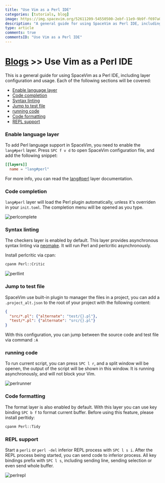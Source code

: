 ```yaml
---
title: "Use Vim as a Perl IDE"
categories: [tutorials, blog]
image: https://img.spacevim.org/52611209-54550500-2ebf-11e9-9b9f-f697a0db52a3.png
description: "A general guide for using SpaceVim as Perl IDE, including layer configuration, requiems installation and usage."
type: article
comments: true
commentsID: "Use Vim as a Perl IDE"
---
```


# [Blogs](../blog/) >> Use Vim as a Perl IDE

This is a general guide for using SpaceVim as a Perl IDE, including layer configuration and usage.
Each of the following sections will be covered:


<!-- vim-markdown-toc GFM -->

- [Enable language layer](#enable-language-layer)
- [Code completion](#code-completion)
- [Syntax linting](#syntax-linting)
- [Jump to test file](#jump-to-test-file)
- [running code](#running-code)
- [Code formatting](#code-formatting)
- [REPL support](#repl-support)

<!-- vim-markdown-toc -->

### Enable language layer

To add Perl language support in SpaceVim, you need to enable the `lang#perl` layer. Press `SPC f v d` to open
SpaceVim configuration file, and add the following snippet:

```toml
[[layers]]
  name = "lang#perl"
```

For more info, you can read the [lang#perl](../layers/lang/perl/) layer documentation.

### Code completion

`lang#perl` layer will load the Perl plugin automatically, unless it's overriden in your `init.toml`.
The completion menu will be opened as you type.

![perlcomplete](https://img.spacevim.org/52611209-54550500-2ebf-11e9-9b9f-f697a0db52a3.png)

### Syntax linting

The checkers layer is enabled by default. This layer provides asynchronous syntax linting via [neomake](https://github.com/neomake/neomake).
It will run Perl and perlcritic asynchronously.

Install perlcritic via cpan:

```sh
cpanm Perl::Critic
```

![perllint](https://img.spacevim.org/52614908-2cb96900-2ece-11e9-8c73-2881f8030c6e.png)

### Jump to test file

SpaceVim use built-in plugin to manager the files in a project, you can add a `.project_alt.json` to the root of your project with the following content:

```json
{
  "src/*.pl": {"alternate": "test/{}.pl"},
  "test/*.pl": {"alternate": "src/{}.pl"}
}
```

With this configuration, you can jump between the source code and test file via command `:A`

### running code

To run current script, you can press `SPC l r`, and a split window
will be openen, the output of the script will be shown in this window.
It is running asynchronously, and will not block your Vim.

![perlrunner](https://img.spacevim.org/52611211-54550500-2ebf-11e9-9baf-a6437da8fcf4.png)

### Code formatting

The format layer is also enabled by default. With this layer you can use key binding `SPC b f` to format current buffer.
Before using this feature, please install perltidy:

```sh
cpanm Perl::Tidy
```

### REPL support

Start a `perli` or  `perl -del` inferior REPL process with `SPC l s i`. After the REPL process being started, you can
send code to inferior process. All key bindings prefix with `SPC l s`, including sending line, sending selection or even
send whole buffer.

![perlrepl](https://img.spacevim.org/52611210-54550500-2ebf-11e9-8ba2-b5cd3cc70885.gif)

